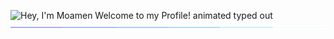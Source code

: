<img src="https://readme-typing-svg.demolab.com?font=Operator+Mono&size=37&duration=2800&pause=2000&color=blue&center=true&vCenter=true&width=940&height=50&lines=Hey%2C+I'm+Moamen+Welcome+to+my+Profile!+" align="middle" alt="Hey, I'm Moamen Welcome to my Profile! animated typed out">
<img  src="assests/borderseperator.gif">
